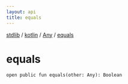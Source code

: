 ```yaml
---
layout: api
title: equals
---
```

[stdlib](../../index.md) / [kotlin](../index.md) / [Any](index.md) / [equals](equals.md)

# equals

```
open public fun equals(other: Any): Boolean
```
